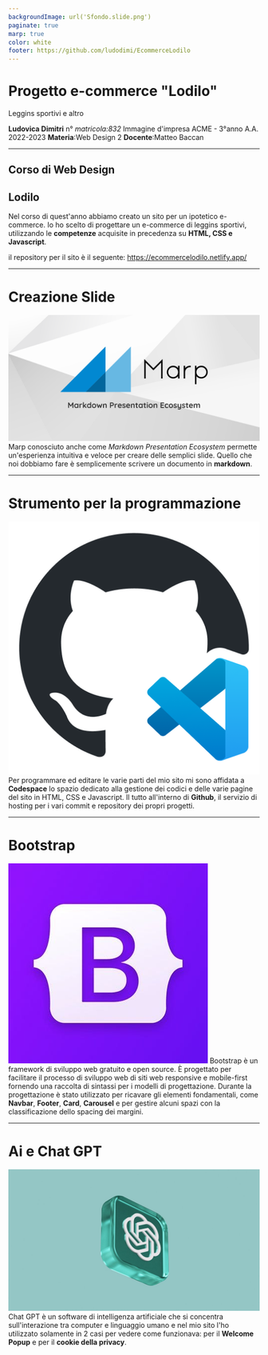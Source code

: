 ```yaml
---
backgroundImage: url('Sfondo.slide.png')
paginate: true
marp: true
color: white
footer: https://github.com/ludodimi/EcommerceLodilo
---
```


# Progetto e-commerce "Lodilo" 
Leggins sportivi e altro


**Ludovica Dimitri** 
n° _matricola:832_
Immagine d'impresa
ACME - 3°anno A.A. 2022-2023
**Materia**:Web Design 2
**Docente**:Matteo Baccan

<!-- _paginate: true -->
<!-- _footer: "" -->
<!-- style: "
img[alt~='center'] {
  display: block;
  margin: 0 auto;
}
" -->

---

## Corso di Web Design

## Lodilo

Nel corso di quest'anno abbiamo creato un sito per un ipotetico e-commerce. Io ho scelto di progettare un e-commerce di leggins sportivi, utilizzando le **competenze** acquisite in precedenza su **HTML, CSS e Javascript**.

il repository per il sito è il seguente: <https://ecommercelodilo.netlify.app/>

---

# Creazione Slide
![bg right:33% width:400px](og-image.png)
Marp conosciuto anche come _Markdown Presentation Ecosystem_ permette un'esperienza intuitiva e veloce per creare delle semplici slide. Quello che noi dobbiamo fare è semplicemente scrivere un documento in **markdown**.

---

# Strumento per la programmazione
![bg right:33% width:400px](Codespacelogo.png)
Per programmare ed editare le varie parti del mio sito mi sono affidata a **Codespace** lo spazio dedicato alla gestione dei codici e delle varie pagine del sito in HTML, CSS e Javascript. Il tutto all'interno di **Github**, il servizio di hosting per i vari commit e repository dei propri progetti.

---

# Bootstrap
![bg right:33% width:400px](Bootstraplogo.jpg)
Bootstrap è un framework di sviluppo web gratuito e open source. È progettato per facilitare il processo di sviluppo web di siti web responsive e mobile-first fornendo una raccolta di sintassi per i modelli di progettazione. Durante la progettazione è stato utilizzato per ricavare gli elementi fondamentali, come **Navbar**, **Footer**, **Card**, **Carousel** e per gestire alcuni spazi con la classificazione dello spacing dei margini.

---

# Ai e Chat GPT
![bg right:33% width:400px](logoChatGPT.jpg)
Chat GPT è un software di intelligenza artificiale che si concentra sull'interazione tra computer e linguaggio umano e nel mio sito l'ho utilizzato solamente in 2 casi per vedere come funzionava: per il **Welcome Popup** e per il **cookie della privacy**.